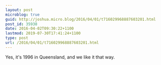 ```yaml
---
layout: post
microblog: true
guid: http://joshua.micro.blog/2016/04/01/t716029968887603201.html
post_id: 35938
date: 2016-04-02T09:30:22+1100
lastmod: 2019-07-30T17:41:24+1100
type: post
url: /2016/04/01/t716029968887603201.html
---
```

Yes, it's 1996 in Queensland, and we like it that way.
